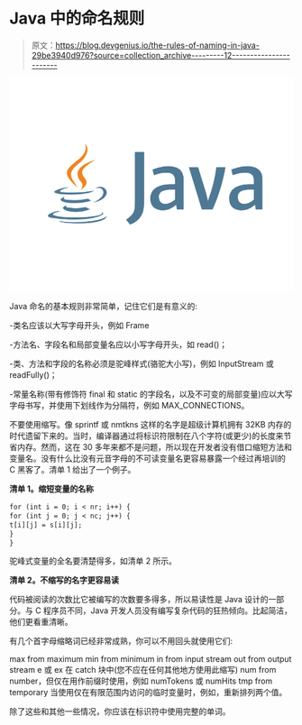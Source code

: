 # Java 中的命名规则

> 原文：<https://blog.devgenius.io/the-rules-of-naming-in-java-29be3940d976?source=collection_archive---------12----------------------->

![](img/d6c56ab88d14db3ebc18bfc8052084f7.png)

Java 命名的基本规则非常简单，记住它们是有意义的:

-类名应该以大写字母开头，例如 Frame

-方法名、字段名和局部变量名应以小写字母开头，如 read()；

-类、方法和字段的名称必须是驼峰样式(骆驼大小写)，例如 InputStream 或 readFully()；

-常量名称(带有修饰符 final 和 static 的字段名，以及不可变的局部变量)应以大写字母书写，并使用下划线作为分隔符，例如 MAX_CONNECTIONS。

不要使用缩写。像 sprintf 或 nmtkns 这样的名字是超级计算机拥有 32KB 内存的时代遗留下来的。当时，编译器通过将标识符限制在八个字符(或更少)的长度来节省内存。然而，这在 30 多年来都不是问题，所以现在开发者没有借口缩短方法和变量名。没有什么比没有元音字母的不可读变量名更容易暴露一个经过再培训的 C 黑客了。清单 1 给出了一个例子。

**清单 1。缩短变量的名称**

```
for (int i = 0; i < nr; i++) {
for (int j = 0; j < nc; j++) {
t[i][j] = s[i][j];
}
}
```

驼峰式变量的全名要清楚得多，如清单 2 所示。

**清单 2。不缩写的名字更容易读**

代码被阅读的次数比它被编写的次数要多得多，所以易读性是 Java 设计的一部分。与 C 程序员不同，Java 开发人员没有编写复杂代码的狂热倾向。比起简洁，他们更看重清晰。

有几个首字母缩略词已经非常成熟，你可以不用回头就使用它们:

max from maximum
min from minimum
in from input stream
out from output stream
e 或 ex 在 catch 块中(您不应在任何其他地方使用此缩写)
num from number，但仅在用作前缀时使用，例如 numTokens 或 numHits
tmp from temporary 当使用仅在有限范围内访问的临时变量时，例如，重新排列两个值。

除了这些和其他一些情况，你应该在标识符中使用完整的单词。